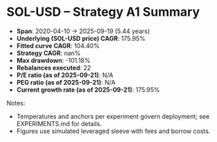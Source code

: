 # SOL-USD – Strategy A1 Summary

- **Span**: 2020-04-10 → 2025-09-19 (5.44 years)
- **Underlying (SOL-USD price) CAGR**: 175.95%
- **Fitted curve CAGR**: 104.40%
- **Strategy CAGR**: nan%
- **Max drawdown**: -101.18%
- **Rebalances executed**: 22
- **P/E ratio (as of 2025-09-21)**: N/A
- **PEG ratio (as of 2025-09-21)**: N/A
- **Current growth rate (as of 2025-09-21)**: 175.95%

Notes:

- Temperatures and anchors per experiment govern deployment; see EXPERIMENTS.md for details.
- Figures use simulated leveraged sleeve with fees and borrow costs.
